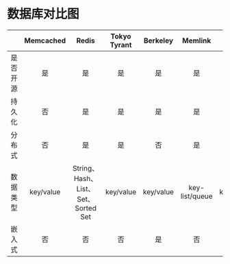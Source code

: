 <!--
 * @Author: wangzhichiao<https://github.com/wzc570738205>
 * @Date: 2021-03-29 14:05:47
 * @LastEditors: wangzhichiao<https://github.com/wzc570738205>
 * @LastEditTime: 2021-03-29 15:04:20
-->
# **数据库对比图**

||Memcached|Redis|Tokyo Tyrant|Berkeley|Memlink|etcd|
| :-: | :-: | :-: | :-: | :-: | :-: | :-: |
|是否开源|是|是|是|是|是|是|
|持久化|否|是|是|是|是|是|
|分布式|否|是|是|否|是|是|
|<p></p><p>数据类型</p>|<p></p><p>key/value</p>|String、Hash、List、Set、Sorted Set|<p></p><p>key/value</p>|<p></p><p>key/value</p>|<p></p><p>key-list/queue</p>|<p></p><p>key/value</p>|
|嵌入式|否|否|否|是|否|否|
